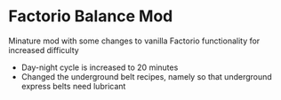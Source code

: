 # Factorio Balance Mod
Minature mod with some changes to vanilla Factorio functionality for increased difficulty

   * Day-night cycle is increased to 20 minutes
   * Changed the underground belt recipes, namely so that underground express belts need lubricant
  
   

